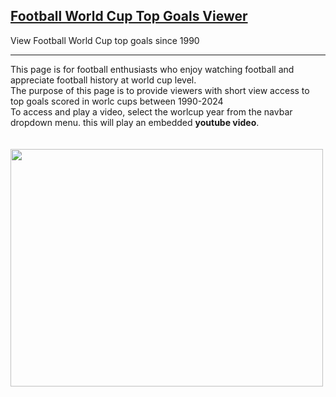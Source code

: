 ## <a href="https://georges034302.github.io/worldcup-top-goals-viewer/">Football World Cup Top Goals Viewer</a>
View Football World Cup top goals since 1990

---

This page is for football enthusiasts who enjoy watching football and appreciate football history at world cup level.
<br>
The purpose of this page is to provide viewers with short view access to top goals scored in worlc cups between 1990-2024
<br>
To access and play a video, select the worlcup year from the navbar dropdown menu. this will play an embedded **youtube video**.
<br>
<br><br>
[<img src="https://github.com/user-attachments/assets/66623e75-15ae-49d5-8f53-2afbfaf11c8f" width="500" height="380">](https://georges034302.github.io/worldcup-top-goals-viewer/)

